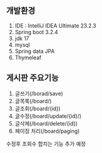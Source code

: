 ## 개발환경
1. IDE : IntelliJ IDEA Ultimate 23.2.3
2. Spring boot 3.2.4
3. jdk 17
4. mysql
5. Spring data JPA
6. Thymeleaf

## 게시판 주요기능
1. 글쓰기(/borad/save)
2. 글목록(/board/)
3. 글조회(/board/{id})
4. 글수정(/board/update/{id}/)
5. 글삭제(/board/delete/{id})
6. 페이징 처리(/board/paging)

수정후 조회수 합치는 기능 추가 예정
```